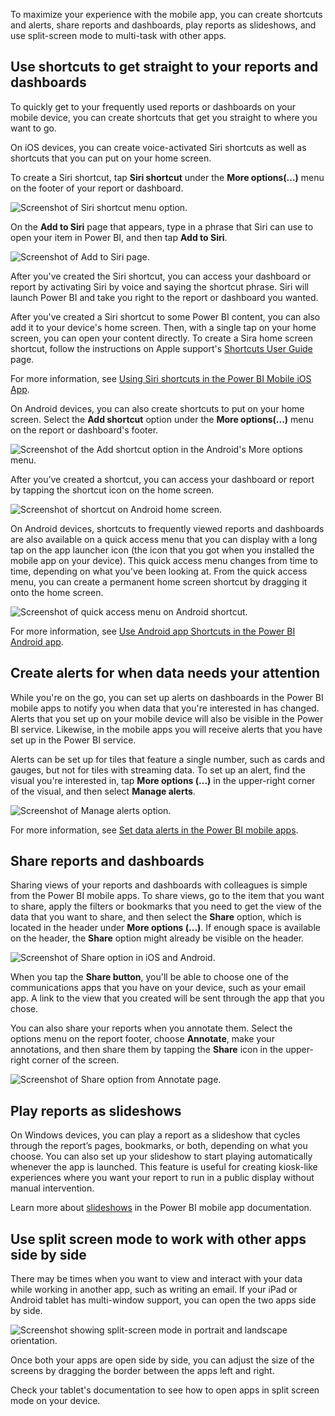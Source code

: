 To maximize your experience with the mobile app, you can create shortcuts and alerts, share reports and dashboards, play reports as slideshows, and use split-screen mode to multi-task with other apps.

## Use shortcuts to get straight to your reports and dashboards

To quickly get to your frequently used reports or dashboards on your mobile device, you can create shortcuts that get you straight to where you want to go.

On iOS devices, you can create voice-activated Siri shortcuts as well as shortcuts that you can put on your home screen.

To create a Siri shortcut, tap **Siri shortcut** under the **More options(...)** menu on the footer of your report or dashboard.

![Screenshot of Siri shortcut menu option.](../media/4-maximize-your-experience/power-bi-mobile-app-create-siri-shortcut.png)
 
On the **Add to Siri** page that appears, type in a phrase that Siri can use to open your item in Power BI, and then tap **Add to Siri**.

![Screenshot of Add to Siri page.](../media/4-maximize-your-experience/power-bi-mobile-app-create-add-to-siri.png)
 
After you've created the Siri shortcut, you can access your dashboard or report by activating Siri by voice and saying the shortcut phrase. Siri will launch Power BI and take you right to the report or dashboard you wanted.

After you've created a Siri shortcut to some Power BI content, you can also add it to your device's home screen. Then, with a single tap on your home screen, you can open your content directly. To create a Sira home screen shortcut, follow the instructions on Apple support's [Shortcuts User Guide](https://support.apple.com/en-il/guide/shortcuts/apd735880972/ios) page.

For more information, see [Using Siri shortcuts in the Power BI Mobile iOS App](power-bi/consumer/mobile/mobile-apps-ios-siri-shortcuts).

On Android devices, you can also create shortcuts to put on your home screen. Select the **Add shortcut** option under the **More options(...)** menu on the report or dashboard's footer.

![Screenshot of the Add shortcut option in the Android's More options menu.](../media/4-maximize-your-experience/power-bi-mobile-app-create-android-shortcut.png)
              
After you’ve created a shortcut, you can access your dashboard or report by tapping the shortcut icon on the home screen.

![Screenshot of shortcut on Android home screen.](../media/4-maximize-your-experience/../media/4-maximize-your-experience/power-bi-mobile-app-android-home-screen-shortcut.png)
 
On Android devices, shortcuts to frequently viewed reports and dashboards are also available on a quick access menu that you can display with a long tap on the app launcher icon (the icon that you got when you installed the mobile app on your device). This quick access menu changes from time to time, depending on what you've been looking at. From the quick access menu, you can create a permanent home screen shortcut by dragging it onto the home screen.

![Screenshot of quick access menu on Android shortcut.](../media/4-maximize-your-experience/power-bi-mobile-app-android-home-screen-quick-access-shortcut.png)
 
For more information, see [Use Android app Shortcuts in the Power BI Android app](/power-bi/consumer/mobile/mobile-app-quick-access-shortcuts).

## Create alerts for when data needs your attention

While you're on the go, you can set up alerts on dashboards in the Power BI mobile apps to notify you when data that you're interested in has changed. Alerts that you set up on your mobile device will also be visible in the Power BI service. Likewise, in the mobile apps you will receive alerts that you have set up in the Power BI service.

Alerts can be set up for tiles that feature a single number, such as cards and gauges, but not for tiles with streaming data.
To set up an alert, find the visual you're interested in, tap **More options (...)** in the upper-right corner of the visual, and then select **Manage alerts**. 
 
![Screenshot of Manage alerts option.](../media/4-maximize-your-experience/power-bi-mobile-app-manage-alerts.png)

For more information, see [Set data alerts in the Power BI mobile apps](/power-bi/consumer/mobile/mobile-set-data-alerts-in-the-mobile-apps).

## Share reports and dashboards 

Sharing views of your reports and dashboards with colleagues is simple from the Power BI mobile apps. To share views, go to the item that you want to share, apply the filters or bookmarks that you need to get the view of the data that you want to share, and then select the **Share** option, which is located in the header under **More options (...)**. If enough space is available on the header, the **Share** option might already be visible on the header. 

![Screenshot of Share option in iOS and Android.](../media/4-maximize-your-experience/power-bi-mobil-app-share-icons.png)
 
When you tap the **Share button**, you'll be able to choose one of the communications apps that you have on your device, such as your email app. A link to the view that you created will be sent through the app that you chose.
 
You can also share your reports when you annotate them. Select the options menu on the report footer, choose **Annotate**, make your annotations, and then share them by tapping the **Share** icon in the upper-right corner of the screen.

![Screenshot of Share option from Annotate page.](../media/4-maximize-your-experience/power-bi-mobile-app-annotate-share.png)
 
## Play reports as slideshows

On Windows devices, you can play a report as a slideshow that cycles through the report’s pages, bookmarks, or both, depending on what you choose. You can also set up your slideshow to start playing automatically whenever the app is launched. This feature is useful for creating kiosk-like experiences where you want your report to run in a public display without manual intervention.

Learn more about [slideshows](/power-bi/consumer/mobile/mobile-windows-10-app-presentation-mode#slideshows) in the Power BI mobile app documentation.

## Use split screen mode to work with other apps side by side

There may be times when you want to view and interact with your data while working in another app, such as writing an email. If your iPad or Android tablet has multi-window support, you can open the two apps side by side.

![Screenshot showing split-screen mode in portrait and landscape orientation.](../media/4-maximize-your-experience/power-bi-mobile-app-split-screen.png)
 
Once both your apps are open side by side, you can adjust the size of the screens by dragging the border between the apps left and right.

Check your tablet's documentation to see how to open apps in split screen mode on your device.